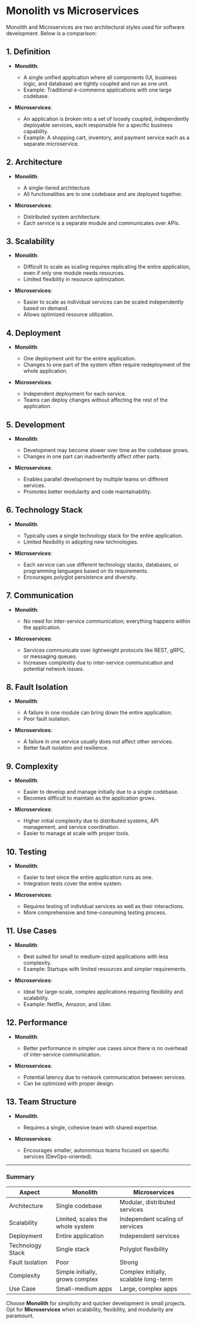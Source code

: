 # Monolith vs Microservices

Monolith and Microservices are two architectural styles used for software development. Below is a comparison:

## 1. **Definition**
- **Monolith**: 
  - A single unified application where all components (UI, business logic, and database) are tightly coupled and run as one unit.
  - Example: Traditional e-commerce applications with one large codebase.

- **Microservices**: 
  - An application is broken into a set of loosely coupled, independently deployable services, each responsible for a specific business capability.
  - Example: A shopping cart, inventory, and payment service each as a separate microservice.

## 2. **Architecture**
- **Monolith**:
  - A single-tiered architecture.
  - All functionalities are in one codebase and are deployed together.

- **Microservices**:
  - Distributed system architecture.
  - Each service is a separate module and communicates over APIs.

## 3. **Scalability**
- **Monolith**:
  - Difficult to scale as scaling requires replicating the entire application, even if only one module needs resources.
  - Limited flexibility in resource optimization.

- **Microservices**:
  - Easier to scale as individual services can be scaled independently based on demand.
  - Allows optimized resource utilization.

## 4. **Deployment**
- **Monolith**:
  - One deployment unit for the entire application.
  - Changes to one part of the system often require redeployment of the whole application.

- **Microservices**:
  - Independent deployment for each service.
  - Teams can deploy changes without affecting the rest of the application.

## 5. **Development**
- **Monolith**:
  - Development may become slower over time as the codebase grows.
  - Changes in one part can inadvertently affect other parts.

- **Microservices**:
  - Enables parallel development by multiple teams on different services.
  - Promotes better modularity and code maintainability.

## 6. **Technology Stack**
- **Monolith**:
  - Typically uses a single technology stack for the entire application.
  - Limited flexibility in adopting new technologies.

- **Microservices**:
  - Each service can use different technology stacks, databases, or programming languages based on its requirements.
  - Encourages polyglot persistence and diversity.

## 7. **Communication**
- **Monolith**:
  - No need for inter-service communication; everything happens within the application.

- **Microservices**:
  - Services communicate over lightweight protocols like REST, gRPC, or messaging queues.
  - Increases complexity due to inter-service communication and potential network issues.

## 8. **Fault Isolation**
- **Monolith**:
  - A failure in one module can bring down the entire application.
  - Poor fault isolation.

- **Microservices**:
  - A failure in one service usually does not affect other services.
  - Better fault isolation and resilience.

## 9. **Complexity**
- **Monolith**:
  - Easier to develop and manage initially due to a single codebase.
  - Becomes difficult to maintain as the application grows.

- **Microservices**:
  - Higher initial complexity due to distributed systems, API management, and service coordination.
  - Easier to manage at scale with proper tools.

## 10. **Testing**
- **Monolith**:
  - Easier to test since the entire application runs as one.
  - Integration tests cover the entire system.

- **Microservices**:
  - Requires testing of individual services as well as their interactions.
  - More comprehensive and time-consuming testing process.

## 11. **Use Cases**
- **Monolith**:
  - Best suited for small to medium-sized applications with less complexity.
  - Example: Startups with limited resources and simpler requirements.

- **Microservices**:
  - Ideal for large-scale, complex applications requiring flexibility and scalability.
  - Example: Netflix, Amazon, and Uber.

## 12. **Performance**
- **Monolith**:
  - Better performance in simpler use cases since there is no overhead of inter-service communication.

- **Microservices**:
  - Potential latency due to network communication between services.
  - Can be optimized with proper design.

## 13. **Team Structure**
- **Monolith**:
  - Requires a single, cohesive team with shared expertise.

- **Microservices**:
  - Encourages smaller, autonomous teams focused on specific services (DevOps-oriented).

---

### **Summary**

| Aspect               | Monolith                               | Microservices                          |
|----------------------|---------------------------------------|---------------------------------------|
| Architecture         | Single codebase                      | Modular, distributed services         |
| Scalability          | Limited, scales the whole system     | Independent scaling of services       |
| Deployment           | Entire application                   | Independent services                  |
| Technology Stack     | Single stack                         | Polyglot flexibility                  |
| Fault Isolation      | Poor                                 | Strong                                |
| Complexity           | Simple initially, grows complex      | Complex initially, scalable long-term |
| Use Case             | Small-medium apps                    | Large, complex apps                   |

Choose **Monolith** for simplicity and quicker development in small projects. Opt for **Microservices** when scalability, flexibility, and modularity are paramount.
